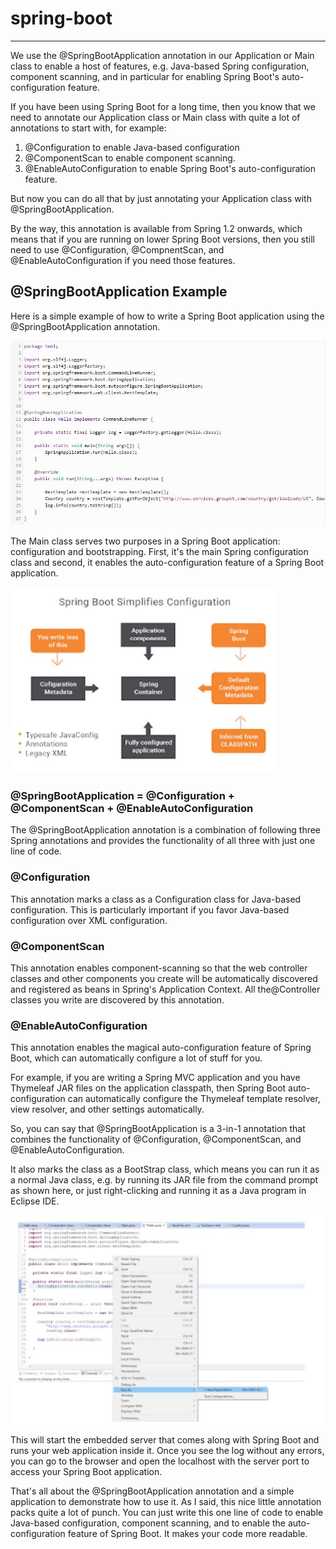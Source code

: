 # spring-boot
---
We use the @SpringBootApplication annotation in our Application or Main class to enable a host of features, e.g. Java-based Spring configuration, component scanning, and in particular for enabling Spring Boot's auto-configuration feature.

If you have been using Spring Boot for a long time, then you know that we need to annotate our Application class or Main class with quite a lot of annotations to start with, for example:

1. @Configuration to enable Java-based configuration
2. @ComponentScan to enable component scanning.
3. @EnableAutoConfiguration to enable Spring Boot's auto-configuration feature.

But now you can do all that by just annotating your Application class with @SpringBootApplication.

By the way, this annotation is available from Spring 1.2 onwards, which means that if you are running on lower Spring Boot versions, then you still need to use @Configuration, @CompnentScan, and @EnableAutoConfiguration if you need those features.

## @SpringBootApplication Example
Here is a simple example of how to write a Spring Boot application using the @SpringBootApplication annotation.

![Spring-Boot](https://github.com/smansoori87/study-notes/blob/master/images/spring-boot/spring-boot.JPG)

The Main class serves two purposes in a Spring Boot application: configuration and bootstrapping. First, it's the main Spring configuration class and second, it enables the auto-configuration feature of a Spring Boot application.

![Spring-Boot](https://github.com/smansoori87/study-notes/blob/master/images/spring-boot/spring-boot-configuration.JPG)

### @SpringBootApplication = @Configuration + @ComponentScan + @EnableAutoConfiguration
The @SpringBootApplication annotation is a combination of following three Spring annotations and provides the functionality of all three with just one line of code.

### @Configuration
This annotation marks a class as a Configuration class for Java-based configuration. This is particularly important if you favor Java-based configuration over XML configuration. 

### @ComponentScan
This annotation enables component-scanning so that the web controller classes and other components you create will be automatically discovered and registered as beans in Spring's Application Context. All the@Controller classes you write are discovered by this annotation.

### @EnableAutoConfiguration
This annotation enables the magical auto-configuration feature of Spring Boot, which can automatically configure a lot of stuff for you.

For example, if you are writing a Spring MVC application and you have Thymeleaf JAR files on the application classpath, then Spring Boot auto-configuration can automatically configure the Thymeleaf template resolver, view resolver, and other settings automatically.

So, you can say that @SpringBootApplication is a 3-in-1 annotation that combines the functionality of @Configuration, @ComponentScan, and @EnableAutoConfiguration.

It also marks the class as a BootStrap class, which means you can run it as a normal Java class, e.g. by running its JAR file from the command prompt as shown here, or just right-clicking and running it as a Java program in Eclipse IDE.

![Spring-Boot-App-Run](https://github.com/smansoori87/study-notes/blob/master/images/spring-boot/spring-boot-app-run.JPG)

This will start the embedded server that comes along with Spring Boot and runs your web application inside it. Once you see the log without any errors, you can go to the browser and open the localhost with the server port to access your Spring Boot application.

That's all about the @SpringBootApplication annotation and a simple application to demonstrate how to use it. As I said, this nice little annotation packs quite a lot of punch. You can just write this one line of code to enable Java-based configuration, component scanning, and to enable the auto-configuration feature of Spring Boot. It makes your code more readable.


